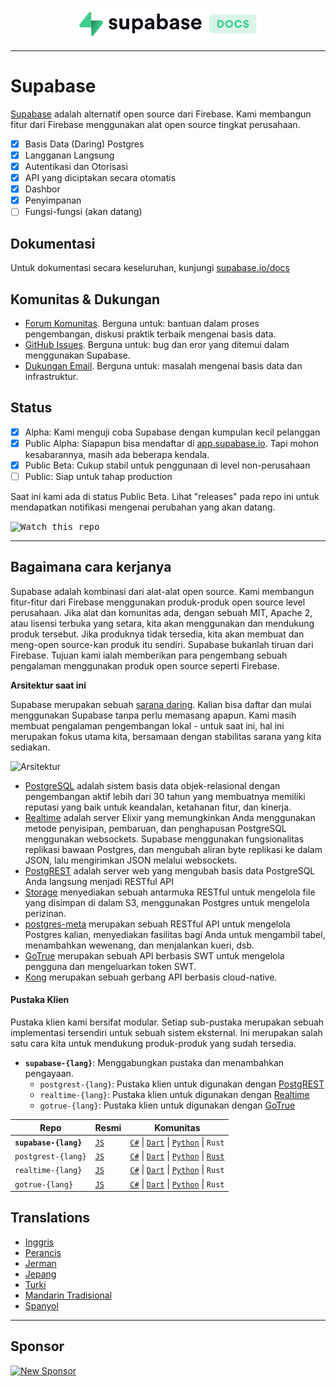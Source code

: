<p align="center">
<img width="300" src="https://raw.githubusercontent.com/supabase/supabase/master/web/static/supabase-light-with-background.svg"/>
</p>

---

# Supabase

[Supabase](https://supabase.io) adalah alternatif open source dari Firebase. Kami membangun fitur dari Firebase menggunakan alat open source tingkat perusahaan.

- [x] Basis Data (Daring) Postgres
- [x] Langganan Langsung
- [x] Autentikasi dan Otorisasi
- [x] API yang diciptakan secara otomatis
- [x] Dashbor
- [x] Penyimpanan
- [ ] Fungsi-fungsi (akan datang)

## Dokumentasi

Untuk dokumentasi secara keseluruhan, kunjungi [supabase.io/docs](https://supabase.io/docs)

## Komunitas & Dukungan

- [Forum Komunitas](https://github.com/supabase/supabase/discussions). Berguna untuk: bantuan dalam proses pengembangan, diskusi praktik terbaik mengenai basis data.
- [GitHub Issues](https://github.com/supabase/supabase/issues). Berguna untuk: bug dan eror yang ditemui dalam menggunakan Supabase.
- [Dukungan Email](https://supabase.io/docs/support#business-support). Berguna untuk: masalah mengenai basis data dan infrastruktur.

## Status

- [x] Alpha: Kami menguji coba Supabase dengan kumpulan kecil pelanggan
- [x] Public Alpha: Siapapun bisa mendaftar di [app.supabase.io](https://app.supabase.io). Tapi mohon kesabarannya, masih ada beberapa kendala.
- [x] Public Beta: Cukup stabil untuk penggunaan di level non-perusahaan
- [ ] Public: Siap untuk tahap production

Saat ini kami ada di status Public Beta. Lihat "releases" pada repo ini untuk mendapatkan notifikasi mengenai perubahan yang akan datang.

<kbd><img src="https://gitcdn.link/repo/supabase/supabase/master/web/static/watch-repo.gif" alt="Watch this repo"/></kbd>

---

## Bagaimana cara kerjanya

Supabase adalah kombinasi dari alat-alat open source. Kami membangun fitur-fitur dari Firebase menggunakan produk-produk open source level perusahaan. Jika alat dan komunitas ada, dengan sebuah MIT, Apache 2, atau lisensi terbuka yang setara, kita akan menggunakan dan mendukung produk tersebut. Jika produknya tidak tersedia, kita akan membuat dan meng-open source-kan produk itu sendiri. Supabase bukanlah tiruan dari Firebase. Tujuan kami ialah memberikan para pengembang sebuah pengalaman menggunakan produk open source seperti Firebase.

**Arsitektur saat ini**

Supabase merupakan sebuah [sarana daring](https://app.supabase.io). Kalian bisa daftar dan mulai menggunakan Supabase tanpa perlu memasang apapun. Kami masih membuat pengalaman pengembangan lokal - untuk saat ini, hal ini merupakan fokus utama kita, bersamaan dengan stabilitas sarana yang kita sediakan.

![Arsitektur](https://supabase.io/assets/images/supabase-architecture-9050a7317e9ec7efb7807f5194122e48.png)

- [PostgreSQL](https://www.postgresql.org/) adalah sistem basis data objek-relasional dengan pengembangan aktif lebih dari 30 tahun yang membuatnya memiliki reputasi yang baik untuk keandalan, ketahanan fitur, dan kinerja.
- [Realtime](https://github.com/supabase/realtime) adalah server Elixir yang memungkinkan Anda menggunakan metode penyisipan, pembaruan, dan penghapusan PostgreSQL menggunakan websockets. Supabase menggunakan fungsionalitas replikasi bawaan Postgres, dan mengubah aliran byte replikasi ke dalam JSON, lalu mengirimkan JSON melalui websockets.
- [PostgREST](http://postgrest.org/) adalah server web yang mengubah basis data PostgreSQL Anda langsung menjadi RESTful API
- [Storage](https://github.com/supabase/storage-api) menyediakan sebuah antarmuka RESTful untuk mengelola file yang disimpan di dalam S3, menggunakan Postgres untuk mengelola perizinan.
- [postgres-meta](https://github.com/supabase/postgres-meta) merupakan sebuah RESTful API untuk mengelola Postgres kalian, menyediakan fasilitas bagi Anda untuk mengambil tabel, menambahkan wewenang, dan menjalankan kueri, dsb.
- [GoTrue](https://github.com/netlify/gotrue) merupakan sebuah API berbasis SWT untuk mengelola pengguna dan mengeluarkan token SWT.
- [Kong](https://github.com/Kong/kong) merupakan sebuah gerbang API berbasis cloud-native.

#### Pustaka Klien

Pustaka klien kami bersifat modular. Setiap sub-pustaka merupakan sebuah implementasi tersendiri untuk sebuah sistem eksternal. Ini merupakan salah satu cara kita untuk mendukung produk-produk yang sudah tersedia.

- **`supabase-{lang}`**: Menggabungkan pustaka dan menambahkan pengayaan.
  - `postgrest-{lang}`: Pustaka klien untuk digunakan dengan [PostgREST](https://github.com/postgrest/postgrest)
  - `realtime-{lang}`: Pustaka klien untuk digunakan dengan [Realtime](https://github.com/supabase/realtime)
  - `gotrue-{lang}`: Pustaka klien untuk digunakan dengan [GoTrue](https://github.com/netlify/gotrue)

| Repo                  | Resmi                                         | Komunitas                                                                                                                                                                                                                  |
| --------------------- | ------------------------------------------------ | -------------------------------------------------------------------------------------------------------------------------------------------------------------------------------------------------------------------------- |
| **`supabase-{lang}`** | [`JS`](https://github.com/supabase/supabase-js)  | [`C#`](https://github.com/supabase/supabase-csharp) \| [`Dart`](https://github.com/supabase/supabase-dart) \| [`Python`](https://github.com/supabase/supabase-py) \| `Rust`                                                |
| `postgrest-{lang}`    | [`JS`](https://github.com/supabase/postgrest-js) | [`C#`](https://github.com/supabase/postgrest-csharp) \| [`Dart`](https://github.com/supabase/postgrest-dart) \| [`Python`](https://github.com/supabase/postgrest-py) \| [`Rust`](https://github.com/supabase/postgrest-rs) |
| `realtime-{lang}`     | [`JS`](https://github.com/supabase/realtime-js)  | [`C#`](https://github.com/supabase/realtime-csharp) \| [`Dart`](https://github.com/supabase/realtime-dart) \| [`Python`](https://github.com/supabase/realtime-py) \| `Rust`                                                |
| `gotrue-{lang}`       | [`JS`](https://github.com/supabase/gotrue-js)    | [`C#`](https://github.com/supabase/gotrue-csharp) \| [`Dart`](https://github.com/supabase/gotrue-dart) \| [`Python`](https://github.com/supabase/gotrue-py) \| `Rust`                                                      |

## Translations

- [Inggris](https://github.com/supabase/supabase)
- [Perancis](https://github.com/supabase/supabase/blob/master/i18n/README.fr.md)
- [Jerman](https://github.com/supabase/supabase/blob/master/i18n/README.de.md)
- [Jepang](https://github.com/supabase/supabase/blob/master/i18n/README.jp.md)
- [Turki](https://github.com/supabase/supabase/blob/master/i18n/README.tr.md)
- [Mandarin Tradisional](https://github.com/supabase/supabase/blob/master/i18n/README.zh-tw.md)
- [Spanyol](https://github.com/supabase/supabase/blob/master/i18n/README.es.md)

---

## Sponsor

[![New Sponsor](https://user-images.githubusercontent.com/10214025/90518111-e74bbb00-e198-11ea-8f88-c9e3c1aa4b5b.png)](https://github.com/sponsors/supabase)
